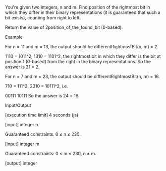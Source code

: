 You're given two integers, n and m. Find position of the rightmost bit in which they differ in their binary representations (it is guaranteed that such a bit exists), counting from right to left.

Return the value of 2position_of_the_found_bit (0-based).

Example

For n = 11 and m = 13, the output should be
differentRightmostBit(n, m) = 2.

1110 = 1011^2, 1310 = 1101^2, the rightmost bit in which they differ is the bit at position 1 (0-based) from the right in the binary representations.
So the answer is 21 = 2.

For n = 7 and m = 23, the output should be
differentRightmostBit(n, m) = 16.

710 = 111^2, 2310 = 10111^2, i.e.

00111
10111
So the answer is 24 = 16.

Input/Output

[execution time limit] 4 seconds (js)

[input] integer n

Guaranteed constraints:
0 ≤ n ≤ 230.

[input] integer m

Guaranteed constraints:
0 ≤ m ≤ 230,
n ≠ m.

[output] integer
